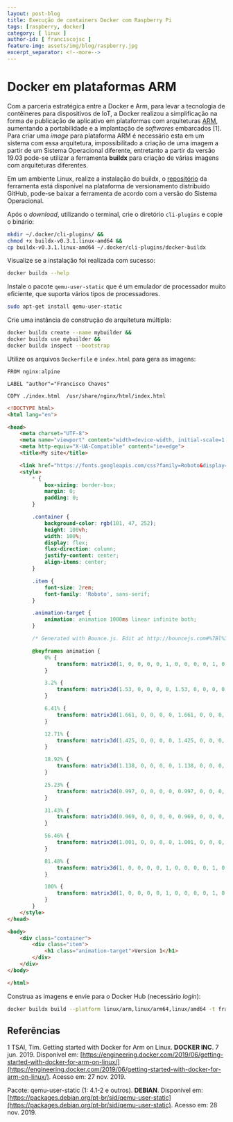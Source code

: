 ```yaml
---
layout: post-blog
title: Execução de containers Docker com Raspberry Pi
tags: [raspberry, docker]
category: [ linux ]
author-id: [ franciscojsc ]
feature-img: assets/img/blog/raspberry.jpg
excerpt_separator: <!--more-->
---
```


# Docker em plataformas ARM

Com a parceria estratégica entre a Docker e Arm, para levar a tecnologia de contêineres para dispositivos de IoT, a Docker realizou a simplificação na forma de publicação de aplicativo em plataformas com arquiteturas [ARM](https://canaltech.com.br/hardware/O-que-e-um-processador-ARM/), aumentando a portabilidade e a implantação de *softwares* embarcados [1].<!--more--> Para criar uma *image* para plataforma ARM é necessário esta em um sistema com essa arquitetura, impossibilitado a criação de uma imagem a partir de um Sistema Operacional diferente, entretanto a partir da versão 19.03 pode-se utilizar a ferramenta **buildx** para criação de várias imagens com arquiteturas diferentes.

Em um ambiente Linux, realize a instalação do buildx, o [repositório](https://github.com/docker/buildx/releases)  da ferramenta está disponível na plataforma de versionamento distribuído GitHub, pode-se baixar  a ferramenta de acordo com a versão do Sistema Operacional.

Após o *download*, utilizando o terminal, crie o diretório `cli-plugins` e copie o binário:
```bash
mkdir ~/.docker/cli-plugins/ &&
chmod +x buildx-v0.3.1.linux-amd64 &&
cp buildx-v0.3.1.linux-amd64 ~/.docker/cli-plugins/docker-buildx
```

Visualize se a instalação foi realizada com sucesso:
```bash
docker buildx --help
```

Instale o pacote  `qemu-user-static` que  é um emulador de processador muito eficiente, que  suporta  vários tipos de processadores.
```bash
sudo apt-get install qemu-user-static
```

Crie uma instância de construção de arquitetura múltipla:
```bash
docker buildx create --name mybuilder &&
docker buildx use mybuilder &&
docker buildx inspect --bootstrap
```

Utilize os arquivos `Dockerfile`  e `index.html` para gera as imagens:
```docker
FROM nginx:alpine

LABEL "author"="Francisco Chaves"

COPY ./index.html  /usr/share/nginx/html/index.html
```
```html
<!DOCTYPE html>
<html lang="en">

<head>
    <meta charset="UTF-8">
    <meta name="viewport" content="width=device-width, initial-scale=1.0">
    <meta http-equiv="X-UA-Compatible" content="ie=edge">
    <title>My site</title>

    <link href="https://fonts.googleapis.com/css?family=Roboto&display=swap" rel="stylesheet">
    <style>
        * {
            box-sizing: border-box;
            margin: 0;
            padding: 0;
        }

        .container {
            background-color: rgb(101, 47, 252);
            height: 100vh;
            width: 100%;
            display: flex;
            flex-direction: column;
            justify-content: center;
            align-items: center;
        }

        .item {
            font-size: 2rem;
            font-family: 'Roboto', sans-serif;
        }

        .animation-target {
            animation: animation 1000ms linear infinite both;
        }

        /* Generated with Bounce.js. Edit at http://bouncejs.com#%7Bl%3A1%2Cs%3A%5B%7BT%3A%22c%22%2Ce%3A%22s%22%2Cd%3A1000%2CD%3A0%2Cf%3A%7Bx%3A1%2Cy%3A1%7D%2Ct%3A%7Bx%3A3%2Cy%3A3%7D%2Cs%3A3%2Cb%3A4%7D%5D%7D */

        @keyframes animation {
            0% {
                transform: matrix3d(1, 0, 0, 0, 0, 1, 0, 0, 0, 0, 1, 0, 0, 0, 0, 1);
            }

            3.2% {
                transform: matrix3d(1.53, 0, 0, 0, 0, 1.53, 0, 0, 0, 0, 1, 0, 0, 0, 0, 1);
            }

            6.41% {
                transform: matrix3d(1.661, 0, 0, 0, 0, 1.661, 0, 0, 0, 0, 1, 0, 0, 0, 0, 1);
            }

            12.71% {
                transform: matrix3d(1.425, 0, 0, 0, 0, 1.425, 0, 0, 0, 0, 1, 0, 0, 0, 0, 1);
            }

            18.92% {
                transform: matrix3d(1.138, 0, 0, 0, 0, 1.138, 0, 0, 0, 0, 1, 0, 0, 0, 0, 1);
            }

            25.23% {
                transform: matrix3d(0.997, 0, 0, 0, 0, 0.997, 0, 0, 0, 0, 1, 0, 0, 0, 0, 1);
            }

            31.43% {
                transform: matrix3d(0.969, 0, 0, 0, 0, 0.969, 0, 0, 0, 0, 1, 0, 0, 0, 0, 1);
            }

            56.46% {
                transform: matrix3d(1.001, 0, 0, 0, 0, 1.001, 0, 0, 0, 0, 1, 0, 0, 0, 0, 1);
            }

            81.48% {
                transform: matrix3d(1, 0, 0, 0, 0, 1, 0, 0, 0, 0, 1, 0, 0, 0, 0, 1);
            }

            100% {
                transform: matrix3d(1, 0, 0, 0, 0, 1, 0, 0, 0, 0, 1, 0, 0, 0, 0, 1);
            }
        }
    </style>
</head>

<body>
    <div class="container">
        <div class="item">
            <h1 class="animation-target">Version 1</h1>
        </div>
    </div>
</body>

</html>
```
Construa as imagens e envie para o Docker Hub (necessário *login*):
```bash
docker buildx build --platform linux/arm,linux/arm64,linux/amd64 -t franciscojsc/my-hello . --push
```

## Referências

1 TSAI, Tim. Getting started with Docker for Arm on Linux. **DOCKER INC**. 7 jun. 2019. Disponível em: [https://engineering.docker.com/2019/06/getting-started-with-docker-for-arm-on-linux/](https://engineering.docker.com/2019/06/getting-started-with-docker-for-arm-on-linux/). Acesso em: 27 nov. 2019.  

Pacote: qemu-user-static (1: 4.1-2 e outros). **DEBIAN**. Disponível em:  [https://packages.debian.org/pt-br/sid/qemu-user-static](https://packages.debian.org/pt-br/sid/qemu-user-static). Acesso em: 28 nov. 2019.  
